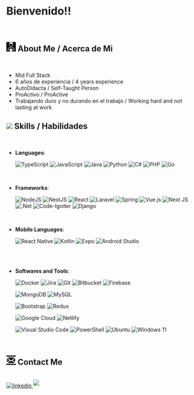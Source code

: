 <h1> Bienvenido!! </h1>
<br> 

## <img style="filter: invert(1);" src="./public/imgs/img_about2.png" width ="25"><b> About Me / Acerca de Mi</b>
<br>

- Mid Full Stack
- 6 años de experiencia / 4 years experience
- AutoDidacta / Self-Taught Person
- ProActivo / ProActive
- Trabajando duro y no durando en el trabajo / Working hard and not lasting at work

## <img src="https://media2.giphy.com/media/QssGEmpkyEOhBCb7e1/giphy.gif?cid=ecf05e47a0n3gi1bfqntqmob8g9aid1oyj2wr3ds3mg700bl&rid=giphy.gif" width ="25"><b> Skills / Habilidades</b>

<br>
<p align="center">
   
- **Languages**:


     ![TypeScript](https://img.shields.io/badge/typescript-%23007ACC.svg?style=for-the-badge&logo=typescript&logoColor=white)
     ![JavaScript](https://img.shields.io/badge/JavaScript%20-%23F7DF1E.svg?style=for-the-badge&logo=javascript&logoColor=black)
     ![Java](https://img.shields.io/badge/java-%23ED8B00.svg?style=for-the-badge&logo=openjdk&logoColor=white)
     ![Python](https://img.shields.io/badge/Python%20-%2314354C.svg?style=for-the-badge&logo=python&logoColor=white)
     ![C#](https://img.shields.io/badge/c%23-%23239120.svg?style=for-the-badge&logo=csharp&logoColor=white)
     ![PHP](https://img.shields.io/badge/php-%23777BB4.svg?style=for-the-badge&logo=php&logoColor=white)
     ![Go](https://img.shields.io/badge/go-%2300ADD8.svg?style=for-the-badge&logo=go&logoColor=white)
  
</p>
<br>

<p align="center">
   
- **Frameworks**:

     ![NodeJS](https://img.shields.io/badge/node.js-6DA55F?style=for-the-badge&logo=node.js&logoColor=white)
     ![NestJS](https://img.shields.io/badge/nestjs-%23E0234E.svg?style=for-the-badge&logo=nestjs&logoColor=white)
     ![React](https://img.shields.io/badge/react-%2320232a.svg?style=for-the-badge&logo=react&logoColor=%2361DAFB)
     ![Laravel](https://img.shields.io/badge/laravel-%23FF2D20.svg?style=for-the-badge&logo=laravel&logoColor=white)
     ![Spring](https://img.shields.io/badge/spring-%236DB33F.svg?style=for-the-badge&logo=spring&logoColor=white)
     ![Vue.js](https://img.shields.io/badge/vuejs-%2335495e.svg?style=for-the-badge&logo=vuedotjs&logoColor=%234FC08D)
     ![Next JS](https://img.shields.io/badge/Next-black?style=for-the-badge&logo=next.js&logoColor=white)
     ![.Net](https://img.shields.io/badge/.NET-5C2D91?style=for-the-badge&logo=.net&logoColor=white)
     ![Code-Igniter](https://img.shields.io/badge/CodeIgniter-%23EF4223.svg?style=for-the-badge&logo=codeIgniter&logoColor=white)
     ![Django](https://img.shields.io/badge/django-%23092E20.svg?style=for-the-badge&logo=django&logoColor=white)
  
</p>

<br>

- **Mobile Languages**:

     ![React Native](https://img.shields.io/badge/react_native-%2320232a.svg?style=for-the-badge&logo=react&logoColor=%2361DAFB)
     ![Kotlin](https://img.shields.io/badge/kotlin-%237F52FF.svg?style=for-the-badge&logo=kotlin&logoColor=white)
     ![Expo](https://img.shields.io/badge/expo-1C1E24?style=for-the-badge&logo=expo&logoColor=#D04A37)
     ![Android Studio](https://img.shields.io/badge/Android%20Studio-3DDC84.svg?style=for-the-badge&logo=android-studio&logoColor=white)

<br>

<br>

- **Softwares and Tools**:

     ![Docker](https://img.shields.io/badge/docker-%230db7ed.svg?style=for-the-badge&logo=docker&logoColor=white)
     ![Jira](https://img.shields.io/badge/jira-%230A0FFF.svg?style=for-the-badge&logo=jira&logoColor=white)
     ![Git](https://img.shields.io/badge/git-%23F05033.svg?style=for-the-badge&logo=git&logoColor=white)
     ![Bitbucket](https://img.shields.io/badge/bitbucket-%230047B3.svg?style=for-the-badge&logo=bitbucket&logoColor=white)
     ![Firebase](https://img.shields.io/badge/Firebase-039BE5?style=for-the-badge&logo=Firebase&logoColor=white)
  
     ![MongoDB](https://img.shields.io/badge/MongoDB-%234ea94b.svg?style=for-the-badge&logo=mongodb&logoColor=white)
     ![MySQL](https://img.shields.io/badge/mysql-%2300f.svg?style=for-the-badge&logo=mysql&logoColor=white)
  
     ![Bootstrap](https://img.shields.io/badge/bootstrap-%238511FA.svg?style=for-the-badge&logo=bootstrap&logoColor=white)
     ![Redux](https://img.shields.io/badge/redux-%23593d88.svg?style=for-the-badge&logo=redux&logoColor=white)

     ![Google Cloud](https://img.shields.io/badge/GoogleCloud-%234285F4.svg?style=for-the-badge&logo=google-cloud&logoColor=white)
     ![Netlify](https://img.shields.io/badge/netlify-%23000000.svg?style=for-the-badge&logo=netlify&logoColor=#00C7B7)

     ![Visual Studio Code](https://img.shields.io/badge/Visual%20Studio%20Code-0078d7.svg?style=for-the-badge&logo=visual-studio-code&logoColor=white)
     ![PowerShell](https://img.shields.io/badge/PowerShell-%235391FE.svg?style=for-the-badge&logo=powershell&logoColor=white)
     ![Ubuntu](https://img.shields.io/badge/Ubuntu-E95420?style=for-the-badge&logo=ubuntu&logoColor=white)
     ![Windows 11](https://img.shields.io/badge/Windows%2011-%230079d5.svg?style=for-the-badge&logo=Windows%2011&logoColor=white)

<br>


## <img style="filter: invert(1);" src="public/imgs/message3.png" width ="25"><b> Contact Me </b>

<br>
<div align='left'>

<a href="https://www.linkedin.com/in/AlbertoApm/" target="_blank">
<img src="https://img.shields.io/badge/linkedin-%2300acee.svg?color=405DE6&style=for-the-badge&logo=linkedin&logoColor=white" alt=linkedin style="margin-bottom: 5px;"/>
</a>

<a href="mailto:albertodev@hotmail.com" target="_blank">
<img src="https://img.shields.io/badge/gmail-%23EA4335.svg?style=for-the-badge&logo=gmail&logoColor=white" t=mail style="margin-bottom: 5px;" />
</a>
</div>
<br>
     
